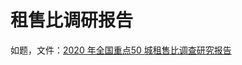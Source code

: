 # 租售比调研报告


如题，文件：[2020 年全国重点50 城租售比调查研究报告](https://5.z.wiki/autoupload/2022-09-09/9288e49d5df34cc2b4a7a0ef34d6eecc.5fe052aa643e0.pdf)
